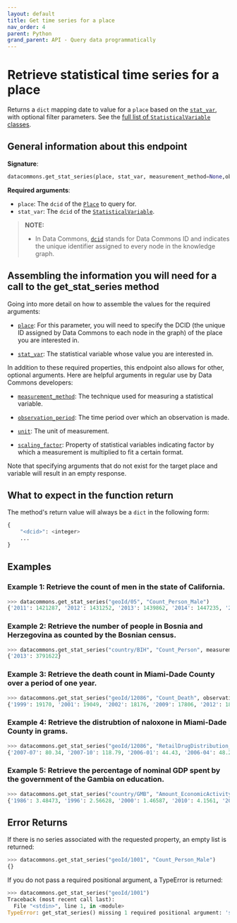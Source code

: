 ```yaml
---
layout: default
title: Get time series for a place
nav_order: 4
parent: Python
grand_parent: API - Query data programmatically
---
```


# Retrieve statistical time series for a place

Returns a `dict` mapping date to value for a `place` based on the
[`stat_var`](https://datacommons.org/browser/StatisticalVariable), with optional
filter parameters. See the [full list of `StatisticalVariable` classes](/statistical_variables.html).

## General information about this endpoint

**Signature**:

```python
datacommons.get_stat_series(place, stat_var, measurement_method=None,observation_period=None, unit=None, scaling_factor=None)
```

**Required arguments**:

* `place`: The `dcid` of the [`Place`](https://datacommons.org/browser/Place) to query for.
* `stat_var`: The `dcid` of the [`StatisticalVariable`](https://datacommons.org/browser/StatisticalVariable).

>    **NOTE:**
>    - In Data Commons, [`dcid`](/glossary.html) stands for Data Commons ID and indicates the unique identifier assigned to every node in the knowledge graph.

## Assembling the information you will need for a call to the get_stat_series method

Going into more detail on how to assemble the values for the required arguments:

- [`place`](/glossary.html): For this parameter, you will need to specify the DCID (the unique ID assigned by Data Commons to each node in the graph) of the place you are interested in.

- [`stat_var`](/glossary.html): The statistical variable whose value you are interested in.

In addition to these required properties, this endpoint also allows for other, optional arguments. Here are helpful arguments in regular use by Data Commons developers:

- [`measurement_method`](https://docs.datacommons.org/glossary.html): The technique used for measuring a statistical variable.

- [`observation_period`](https://docs.datacommons.org/glossary.html): The time period over which an observation is made.

- [`unit`](https://docs.datacommons.org/glossary.html): The unit of measurement.

- [`scaling_factor`](https://docs.datacommons.org/glossary.html): Property of statistical variables indicating factor by which a measurement is multiplied to fit a certain format.

Note that specifying arguments that do not exist for the target place and variable will result in an empty response.

## What to expect in the function return

The method's return value will always be a `dict` in the following form:

```python
{
    "<dcid>": <integer>
    ...
}
```

## Examples

### Example 1: Retrieve the count of men in the state of California.

```python
>>> datacommons.get_stat_series("geoId/05", "Count_Person_Male")
{'2011': 1421287, '2012': 1431252, '2013': 1439862, '2014': 1447235, '2015': 1451913, '2016': 1456694, '2017': 1461651, '2018': 1468412}
```

### Example 2: Retrieve the number of people in Bosnia and Herzegovina as counted by the Bosnian census.

```python
>>> datacommons.get_stat_series("country/BIH", "Count_Person", measurement_method="BosniaCensus")
{'2013': 3791622}
```

### Example 3: Retrieve the death count in Miami-Dade County over a period of one year.

```python
>>> datacommons.get_stat_series("geoId/12086", "Count_Death", observation_period="P1Y")
{'1999': 19170, '2001': 19049, '2002': 18176, '2009': 17806, '2012': 18621, '2015': 19542, '2005': 18400, '2008': 18012, '2010': 18048, '2017': 20703, '2000': 18540, '2003': 18399, '2006': 18261, '2013': 18473, '2014': 19013, '2004': 18384, '2007': 17982, '2011': 17997, '2016': 20277}
```

### Example 4: Retrieve the distrubtion of naloxone in Miami-Dade County in grams.

```python
>>> datacommons.get_stat_series("geoId/12086", "RetailDrugDistribution_DrugDistribution_Naloxone", unit="Grams")
{'2007-07': 80.34, '2007-10': 118.79, '2006-01': 44.43, '2006-04': 48.28, '2006-07': 54.98, '2006-10': 55.21, '2007-01': 59.63, '2007-04': 65.98}
```

### Example 5: Retrieve the percentage of nominal GDP spent by the government of the Gambia on education.

```python
>>> datacommons.get_stat_series("country/GMB", "Amount_EconomicActivity_ExpenditureActivity_EducationExpenditure_Government_AsFractionOf_Amount_EconomicActivity_GrossDomesticProduction_Nominal", scaling_factor="100.0000000000")
{'1986': 3.48473, '1996': 2.56628, '2000': 1.46587, '2010': 4.1561, '2014': 2.17849, '2012': 4.10118, '2013': 1.82979, '1999': 1.56513, '1985': 4.29515, '1992': 1.16984, '1995': 2.55356, '2002': 1.44292, '2015': 2.13528, '2005': 1.13919, '2018': 2.43275, '2008': 3.52738, '2016': 2.05946, '1989': 2.97409, '1990': 2.82584, '1991': 3.78061, '2011': 3.92511, '2004': 1.0345, '2007': 1.30849, '2009': 3.07235, '2001': 1.1581, '2003': 1.36338, '2006': 1.20949}
```

## Error Returns

If there is no series associated with the requested property, an empty list is returned:

```python
>>> datacommons.get_stat_series("geoId/1001", "Count_Person_Male")
{}
```

If you do not pass a required positional argument, a TypeError is returned:

```python
>>> datacommons.get_stat_series("geoId/1001")
Traceback (most recent call last):
  File "<stdin>", line 1, in <module>
TypeError: get_stat_series() missing 1 required positional argument: 'stat_var'
```
